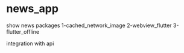 # news_app
 show news
 packages 1-cached_network_image
 2-webview_flutter
 3-flutter_offline

integration with  api 
